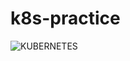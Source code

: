 # k8s-practice
![KUBERNETES](https://ss1.bdstatic.com/70cFuXSh_Q1YnxGkpoWK1HF6hhy/it/u=249576463,3674833618&fm=26&gp=0.jpg "KUBERNETES")
